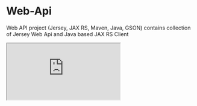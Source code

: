 # Web-Api
Web API project (Jersey, JAX RS, Maven, Java, GSON) contains collection of Jersey Web Api and Java based JAX RS Client

<iframe src="https://github.com/Virksaabnavjot/Web-Api/blob/master/PDF%20Jersey%20Web%20API%20Development.pdf"> </iframe>
